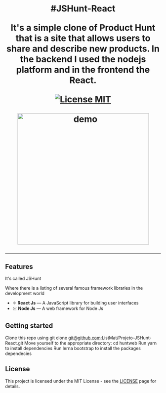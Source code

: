 
 <h1 align="center">
  #JSHunt-React


<p align="center">
It's a simple clone of Product Hunt that is a site that allows users to share and describe new products. In the backend I used the nodejs platform and in the frontend the React.</p>

<p align="center">
  <a href="https://opensource.org/licenses/MIT">
    <img src="https://img.shields.io/badge/License-MIT-blue.svg" alt="License MIT">
  </a>
</p>

[//]: # (Add your gifs/images here:)
<div>
  <img src="https://media.giphy.com/media/hrq0haHP9GZyJt0FfO/giphy.gif" alt="demo" height="425">
</div>

<hr />

## Features
[//]: # (Add the features of your project here:)
It's called JSHunt

Where there is a listing of several famous framework libraries in the development world

- ⚛️ **React Js** — A JavaScript library for building user interfaces
- 💹 **Node Js** — A web framework for Node Js

## Getting started

Clone this repo using git clone git@github.com:ListMat/Projeto-JSHunt-React.git
Move yourself to the appropriate directory: cd huntweb
Run yarn to install dependencies
Run lerna bootstrap to install the packages dependecies

## License

This project is licensed under the MIT License - see the [LICENSE](https://opensource.org/licenses/MIT) page for details.
